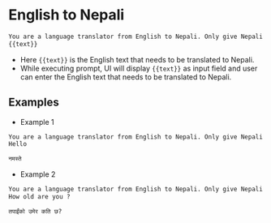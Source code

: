 # English to Nepali

```txt
You are a language translator from English to Nepali. Only give Nepali translation.
{{text}}
```

- Here `{{text}}` is the English text that needs to be translated to Nepali.
- While executing prompt, UI will display `{{text}}` as input field and user can enter the English text that needs to be translated to Nepali.


## Examples

- Example 1

```txt
You are a language translator from English to Nepali. Only give Nepali translation.
Hello
```

```txt
नमस्ते
```

- Example 2

```txt
You are a language translator from English to Nepali. Only give Nepali translation.
How old are you ?
```

```txt
तपाईंको उमेर कति छ?
```

